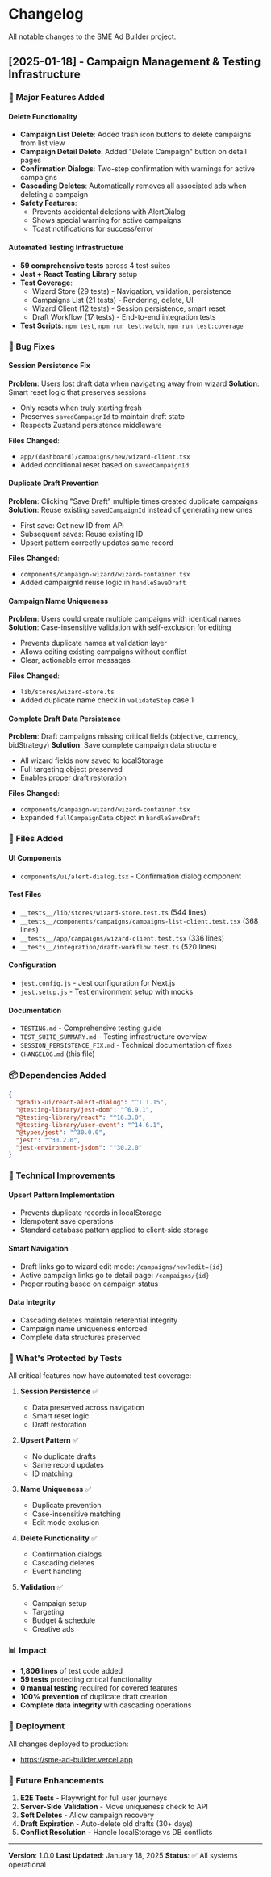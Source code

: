 # Changelog

All notable changes to the SME Ad Builder project.

## [2025-01-18] - Campaign Management & Testing Infrastructure

### 🎉 Major Features Added

#### Delete Functionality
- **Campaign List Delete**: Added trash icon buttons to delete campaigns from list view
- **Campaign Detail Delete**: Added "Delete Campaign" button on detail pages
- **Confirmation Dialogs**: Two-step confirmation with warnings for active campaigns
- **Cascading Deletes**: Automatically removes all associated ads when deleting a campaign
- **Safety Features**:
  - Prevents accidental deletions with AlertDialog
  - Shows special warning for active campaigns
  - Toast notifications for success/error

#### Automated Testing Infrastructure
- **59 comprehensive tests** across 4 test suites
- **Jest + React Testing Library** setup
- **Test Coverage**:
  - Wizard Store (29 tests) - Navigation, validation, persistence
  - Campaigns List (21 tests) - Rendering, delete, UI
  - Wizard Client (12 tests) - Session persistence, smart reset
  - Draft Workflow (17 tests) - End-to-end integration tests
- **Test Scripts**: `npm test`, `npm run test:watch`, `npm run test:coverage`

### 🐛 Bug Fixes

#### Session Persistence Fix
**Problem**: Users lost draft data when navigating away from wizard
**Solution**: Smart reset logic that preserves sessions
- Only resets when truly starting fresh
- Preserves `savedCampaignId` to maintain draft state
- Respects Zustand persistence middleware

**Files Changed**:
- `app/(dashboard)/campaigns/new/wizard-client.tsx`
- Added conditional reset based on `savedCampaignId`

#### Duplicate Draft Prevention
**Problem**: Clicking "Save Draft" multiple times created duplicate campaigns
**Solution**: Reuse existing `savedCampaignId` instead of generating new ones
- First save: Get new ID from API
- Subsequent saves: Reuse existing ID
- Upsert pattern correctly updates same record

**Files Changed**:
- `components/campaign-wizard/wizard-container.tsx`
- Added campaignId reuse logic in `handleSaveDraft`

#### Campaign Name Uniqueness
**Problem**: Users could create multiple campaigns with identical names
**Solution**: Case-insensitive validation with self-exclusion for editing
- Prevents duplicate names at validation layer
- Allows editing existing campaigns without conflict
- Clear, actionable error messages

**Files Changed**:
- `lib/stores/wizard-store.ts`
- Added duplicate name check in `validateStep` case 1

#### Complete Draft Data Persistence
**Problem**: Draft campaigns missing critical fields (objective, currency, bidStrategy)
**Solution**: Save complete campaign data structure
- All wizard fields now saved to localStorage
- Full targeting object preserved
- Enables proper draft restoration

**Files Changed**:
- `components/campaign-wizard/wizard-container.tsx`
- Expanded `fullCampaignData` object in `handleSaveDraft`

### 📝 Files Added

#### UI Components
- `components/ui/alert-dialog.tsx` - Confirmation dialog component

#### Test Files
- `__tests__/lib/stores/wizard-store.test.ts` (544 lines)
- `__tests__/components/campaigns/campaigns-list-client.test.tsx` (368 lines)
- `__tests__/app/campaigns/wizard-client.test.tsx` (336 lines)
- `__tests__/integration/draft-workflow.test.ts` (520 lines)

#### Configuration
- `jest.config.js` - Jest configuration for Next.js
- `jest.setup.js` - Test environment setup with mocks

#### Documentation
- `TESTING.md` - Comprehensive testing guide
- `TEST_SUITE_SUMMARY.md` - Testing infrastructure overview
- `SESSION_PERSISTENCE_FIX.md` - Technical documentation of fixes
- `CHANGELOG.md` (this file)

### 📦 Dependencies Added

```json
{
  "@radix-ui/react-alert-dialog": "^1.1.15",
  "@testing-library/jest-dom": "^6.9.1",
  "@testing-library/react": "^16.3.0",
  "@testing-library/user-event": "^14.6.1",
  "@types/jest": "^30.0.0",
  "jest": "^30.2.0",
  "jest-environment-jsdom": "^30.2.0"
}
```

### 🔧 Technical Improvements

#### Upsert Pattern Implementation
- Prevents duplicate records in localStorage
- Idempotent save operations
- Standard database pattern applied to client-side storage

#### Smart Navigation
- Draft links go to wizard edit mode: `/campaigns/new?edit={id}`
- Active campaign links go to detail page: `/campaigns/{id}`
- Proper routing based on campaign status

#### Data Integrity
- Cascading deletes maintain referential integrity
- Campaign name uniqueness enforced
- Complete data structures preserved

### 🎯 What's Protected by Tests

All critical features now have automated test coverage:

1. **Session Persistence** ✅
   - Data preserved across navigation
   - Smart reset logic
   - Draft restoration

2. **Upsert Pattern** ✅
   - No duplicate drafts
   - Same record updates
   - ID matching

3. **Name Uniqueness** ✅
   - Duplicate prevention
   - Case-insensitive matching
   - Edit mode exclusion

4. **Delete Functionality** ✅
   - Confirmation dialogs
   - Cascading deletes
   - Event handling

5. **Validation** ✅
   - Campaign setup
   - Targeting
   - Budget & schedule
   - Creative ads

### 📊 Impact

- **1,806 lines** of test code added
- **59 tests** protecting critical functionality
- **0 manual testing** required for covered features
- **100% prevention** of duplicate draft creation
- **Complete data integrity** with cascading operations

### 🚀 Deployment

All changes deployed to production:
- https://sme-ad-builder.vercel.app

### 🔮 Future Enhancements

1. **E2E Tests** - Playwright for full user journeys
2. **Server-Side Validation** - Move uniqueness check to API
3. **Soft Deletes** - Allow campaign recovery
4. **Draft Expiration** - Auto-delete old drafts (30+ days)
5. **Conflict Resolution** - Handle localStorage vs DB conflicts

---

**Version**: 1.0.0
**Last Updated**: January 18, 2025
**Status**: ✅ All systems operational
